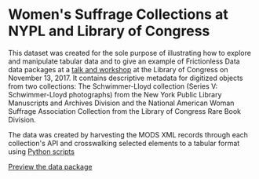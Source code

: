 # Women's Suffrage Collections at NYPL and Library of Congress

This dataset was created for the sole purpose of illustrating how to explore and manipulate tabular data and to give an example of Frictionless Data data packages at a [talk and workshop](https://github.com/saverkamp/loc-talk-2017) at the Library of Congress on November 13, 2017. It contains descriptive metadata for digitized objects from two collections: The Schwimmer-Lloyd collection (Series V: Schwimmer-Lloyd photographs) from the New York Public Library Manuscripts and Archives Division and the National American Woman Suffrage Association Collection from the Library of Congress Rare Book Division.  

The data was created by harvesting the MODS XML records through each collection's API and crosswalking selected elements to a tabular format using [Python scripts](https://github.com/saverkamp/loc-talk-2017/tree/master/womens-suffrage-collections-data/scripts)  

[Preview the data package](http://data.okfn.org/tools/view?url=https://github.com/saverkamp/loc-talk-2017/raw/master/womens-suffrage-collections-data/datapackage.json)  

